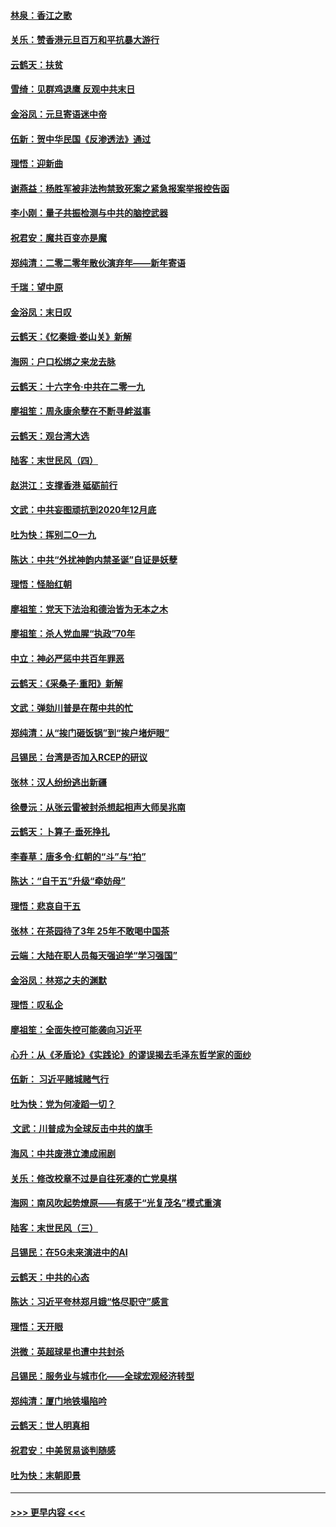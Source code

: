 #### [林泉：香江之歌](../pages/nsc993/n11764415.md?t=01031444) 
#### [关乐：赞香港元旦百万和平抗暴大游行](../pages/nsc993/n11764382.md?t=01031444) 
#### [云鹤天：扶贫](../pages/nsc993/n11764245.md?t=01031444) 
#### [雪绮：见群鸡退鹰  反观中共末日](../pages/nsc993/n11762112.md?t=01031444) 
#### [金浴凤：元旦寄语迷中帝](../pages/nsc993/n11761788.md?t=01031444) 
#### [伍新：贺中华民国《反渗透法》通过](../pages/nsc993/n11761994.md?t=01031444) 
#### [理悟：迎新曲](../pages/nsc993/n11761152.md?t=01031444) 
#### [谢燕益：杨胜军被非法拘禁致死案之紧急报案举报控告函](../pages/nsc993/n11756134.md?t=01031444) 
#### [李小刚：量子共振检测与中共的脑控武器](../pages/nsc993/n11754518.md?t=01031444) 
#### [祝君安：魔共百变亦是魔](../pages/nsc993/n11754469.md?t=01031444) 
#### [郑纯清：二零二零年散伙演弃年——新年寄语](../pages/nsc993/n11754195.md?t=01031444) 
#### [千瑞：望中原](../pages/nsc993/n11754159.md?t=01031444) 
#### [金浴凤：末日叹](../pages/nsc993/n11752359.md?t=01031444) 
#### [云鹤天：《忆秦娥‧娄山关》新解](../pages/nsc993/n11752348.md?t=01031444) 
#### [海网：户口松绑之来龙去脉](../pages/nsc993/n11752328.md?t=01031444) 
#### [云鹤天：十六字令‧中共在二零一九](../pages/nsc993/n11752305.md?t=01031444) 
#### [廖祖笙：周永康余孽在不断寻衅滋事](../pages/nsc993/n11751013.md?t=01031444) 
#### [云鹤天：观台湾大选](../pages/nsc993/n11751007.md?t=01031444) 
#### [陆客：末世民风（四）](../pages/nsc993/n11749203.md?t=01031444) 
#### [赵洪江：支撑香港 砥砺前行](../pages/nsc993/n11748482.md?t=01031444) 
#### [文武：中共妄图顽抗到2020年12月底](../pages/nsc993/n11748446.md?t=01031444) 
#### [吐为快：挥别二O一九](../pages/nsc993/n11748411.md?t=01031444) 
#### [陈达：中共“外扰神韵内禁圣诞”自证是妖孽](../pages/nsc993/n11748226.md?t=01031444) 
#### [理悟：怪胎红朝](../pages/nsc993/n11748206.md?t=01031444) 
#### [廖祖笙：党天下法治和德治皆为无本之木](../pages/nsc993/n11748135.md?t=01031444) 
#### [廖祖笙：杀人党血腥“执政”70年](../pages/nsc993/n11745144.md?t=01031444) 
#### [中立：神必严惩中共百年罪恶](../pages/nsc993/n11744970.md?t=01031444) 
#### [云鹤天：《采桑子‧重阳》新解](../pages/nsc993/n11744948.md?t=01031444) 
#### [文武：弹劾川普是在帮中共的忙](../pages/nsc993/n11744758.md?t=01031444) 
#### [郑纯清：从“挨门砸饭锅”到“挨户堵炉眼”](../pages/nsc993/n11744745.md?t=01031444) 
#### [吕锡民：台湾是否加入RCEP的研议](../pages/nsc993/n11744701.md?t=01031444) 
#### [张林：汉人纷纷逃出新疆](../pages/nsc993/n11743530.md?t=01031444) 
#### [徐曼沅：从张云雷被封杀想起相声大师吴兆南](../pages/nsc993/n11741816.md?t=01031444) 
#### [云鹤天：卜算子‧垂死挣扎](../pages/nsc993/n11739956.md?t=01031444) 
#### [李春草：唐多令‧红朝的“斗”与“拍”](../pages/nsc993/n11739830.md?t=01031444) 
#### [陈达：“自干五”升级“牵妨母”](../pages/nsc993/n11739724.md?t=01031444) 
#### [理悟：悲哀自干五](../pages/nsc993/n11739547.md?t=01031444) 
#### [张林：在茶园待了3年 25年不敢喝中国茶](../pages/nsc993/n11739240.md?t=01031444) 
#### [云端：大陆在职人员每天强迫学“学习强国”](../pages/nsc993/n11738735.md?t=01031444) 
#### [金浴凤：林郑之夫的渊默](../pages/nsc993/n11737735.md?t=01031444) 
#### [理悟：叹私企](../pages/nsc993/n11737715.md?t=01031444) 
#### [廖祖笙：全面失控可能袭向习近平](../pages/nsc993/n11737704.md?t=01031444) 
#### [心升：从《矛盾论》《实践论》的谬误揭去毛泽东哲学家的面纱](../pages/nsc993/n11736962.md?t=01031444) 
#### [伍新： 习近平赌城赌气行](../pages/nsc993/n11736929.md?t=01031444) 
#### [吐为快：党为何凌蹈一切？](../pages/nsc993/n11736915.md?t=01031444) 
#### [ 文武：川普成为全球反击中共的旗手](../pages/nsc993/n11736882.md?t=01031444) 
#### [海风：中共废港立澳成闹剧](../pages/nsc993/n11735857.md?t=01031444) 
#### [关乐：修改校章不过是自往死凑的亡党臭棋](../pages/nsc993/n11735097.md?t=01031444) 
#### [海网：南风吹起势燎原——有感于“光复茂名”模式重演](../pages/nsc993/n11732308.md?t=01031444) 
#### [陆客：末世民风（三）](../pages/nsc993/n11732211.md?t=01031444) 
#### [吕锡民：在5G未来演进中的AI](../pages/nsc993/n11730010.md?t=01031444) 
#### [云鹤天：中共的心态](../pages/nsc993/n11729906.md?t=01031444) 
#### [陈达：习近平夸林郑月娥“恪尽职守”感言](../pages/nsc993/n11729881.md?t=01031444) 
#### [理悟：天开眼](../pages/nsc993/n11729699.md?t=01031444) 
#### [洪微：英超球星也遭中共封杀](../pages/nsc993/n11727243.md?t=01031444) 
#### [吕锡民：服务业与城市化——全球宏观经济转型](../pages/nsc993/n11725845.md?t=01031444) 
#### [郑纯清：厦门地铁塌陷吟](../pages/nsc993/n11725813.md?t=01031444) 
#### [云鹤天：世人明真相](../pages/nsc993/n11725621.md?t=01031444) 
#### [祝君安：中美贸易谈判随感](../pages/nsc993/n11725609.md?t=01031444) 
#### [吐为快：末朝即景](../pages/nsc993/n11723365.md?t=01031444) 

----
#### [ >>> 更早内容 <<< ](../indexes/nsc993-earlier.md)
